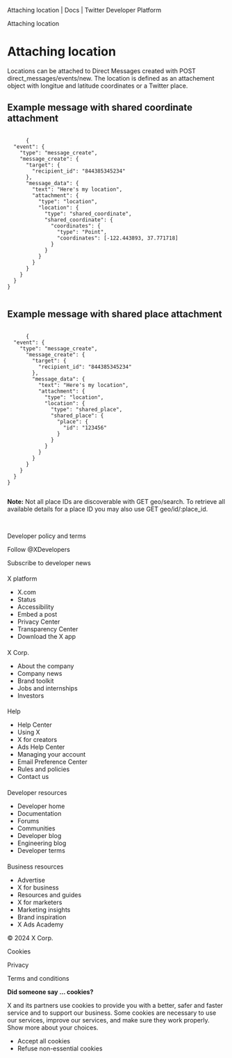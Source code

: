 



Attaching location | Docs | Twitter Developer Platform 





































































































Attaching location



Attaching location
==================


Locations can be attached to Direct Messages created with POST direct\_messages/events/new. The location is defined as an attachement object with longitue and latitude coordinates or a Twitter place.  




Example message with shared coordinate attachment
-------------------------------------------------












```

      {
  "event": {
    "type": "message_create",
    "message_create": {
      "target": {
        "recipient_id": "844385345234"
      },
      "message_data": {
        "text": "Here's my location",
        "attachment": {
          "type": "location",
          "location": {
            "type": "shared_coordinate",
            "shared_coordinate": {
              "coordinates": {
                "type": "Point",
                "coordinates": [-122.443893, 37.771718]
              }
            }
          }
        }
      }
    }
  }
}
    
```






Example message with shared place attachment
--------------------------------------------












```

      {
  "event": {
    "type": "message_create",
      "message_create": {
        "target": {
          "recipient_id": "844385345234"
        },
        "message_data": {
          "text": "Here's my location",
          "attachment": {
            "type": "location",
            "location": {
              "type": "shared_place",
              "shared_place": {
                "place": {
                  "id": "123456"
                }
              }
            }
          }
        }
      }
    }
  }
}
    
```






**Note:** Not all place IDs are discoverable with GET geo/search. To retrieve all available details for a place ID you may also use GET geo/id/:place\_id.


 



















Developer policy and terms


Follow @XDevelopers


Subscribe to developer news












#### 
 X platform


* X.com
* Status
* Accessibility
* Embed a post
* Privacy Center
* Transparency Center
* Download the X app




#### 
 X Corp.


* About the company
* Company news
* Brand toolkit
* Jobs and internships
* Investors




#### 
 Help


* Help Center
* Using X
* X for creators
* Ads Help Center
* Managing your account
* Email Preference Center
* Rules and policies
* Contact us




#### 
 Developer resources


* Developer home
* Documentation
* Forums
* Communities
* Developer blog
* Engineering blog
* Developer terms




#### 
 Business resources


* Advertise
* X for business
* Resources and guides
* X for marketers
* Marketing insights
* Brand inspiration
* X Ads Academy









 © 2024 X Corp.
 


Cookies


Privacy


Terms and conditions






















**Did someone say … cookies?**  
  


 X and its partners use cookies to provide you with a better, safer and
 faster service and to support our business. Some cookies are necessary to use
 our services, improve our services, and make sure they work properly.
 Show more about your choices.


 




* Accept all cookies
* Refuse non-essential cookies















